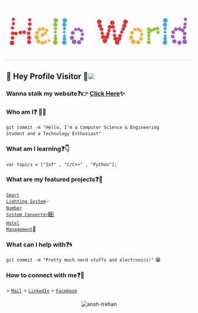 <p align="center">
  <img src="https://github.com/ansh-trehan/ansh-trehan/blob/master/readme.gif">
</p>
 
## :rainbow: Hey Profile Visitor :eyes:<img src="https://raw.githubusercontent.com/iampavangandhi/iampavangandhi/master/gifs/Hi.gif" width="30px">

### Wanna stalk my website:question::point_right: [Click Here](https://ansh-trehan.github.io/):sparkles:

### Who am I:question: :technologist:
<code>git commit -m "Hello, I'm a Computer Science & Engineering Student and a Technology Enthusiast"</code>
  
### What am I learning:question::point_down:	
<code>var topics = ["IoT" , "C/C++" , "Python"];</code>

### What are my featured projects:question::rocket:
<code>[Smart Lighting System](https://github.com/ansh-trehan/Smart-Lighting-System)</code>:bulb:     
<code>[Number System Converter](https://github.com/ansh-trehan/Number-System-Converter)</code>:hash:  
<code>[Hotel Management](https://github.com/ansh-trehan/Hotel-Management-System)</code>:hotel:     

### What can I help with:question::cyclone:
<code>git commit -m "Pretty much nerd stuffs and electronics!"</code> :grin:

### How to connect with me:question::email:
:star: <code>[Mail](mailto:anshtrehan@gmail.com)</code>
:star: <code>[LinkedIn](https://www.linkedin.com/in/ansh-trehan/)</code>
:star: <code>[Facebook](https://www.facebook.com/AnshTrehan011)</code>
<p align="center">
<img  src="https://github-readme-stats.vercel.app/api/top-langs/?username=ansh-trehan&hide=javascript,css&layout=compact&theme=buefy" alt="ansh-trehan" />
</p>
